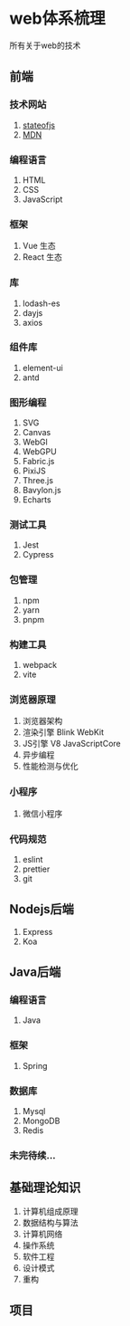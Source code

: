 # web体系梳理
所有关于web的技术

## 前端
### 技术网站
1. [stateofjs](https://2023.stateofjs.com/zh-Hans/)
2. [MDN](https://developer.mozilla.org/zh-CN/)


### 编程语言
1. HTML
2. CSS
3. JavaScript

### 框架
1. Vue 生态
2. React 生态

### 库
1. lodash-es
2. dayjs
3. axios

### 组件库
1. element-ui
2. antd

### 图形编程
1. SVG
2. Canvas
3. WebGl
4. WebGPU
5. Fabric.js
6. PixiJS
7. Three.js
8. Bavylon.js
9. Echarts

### 测试工具
1. Jest
2. Cypress

### 包管理
1. npm
2. yarn
3. pnpm

### 构建工具
1. webpack
2. vite

### 浏览器原理
1. 浏览器架构
2. 渲染引擎 Blink WebKit
3. JS引擎 V8  JavaScriptCore
4. 异步编程
5. 性能检测与优化

### 小程序
1. 微信小程序

### 代码规范
1. eslint
2. prettier
3. git


## Nodejs后端
1. Express
2. Koa


## Java后端

### 编程语言
1. Java

### 框架
1. Spring

### 数据库
1. Mysql
2. MongoDB
3. Redis

### 未完待续...





## 基础理论知识
1. 计算机组成原理
2. 数据结构与算法
3. 计算机网络
4. 操作系统
5. 软件工程
6. 设计模式
7. 重构


## 项目






